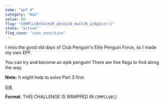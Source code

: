 ```yaml
---
name: "epf 4"
category: "Web"
value: 60
flag: "COMPCLUB{h4cKeR_pEnGu1N_#aCk3R_p3NgUin!!}"
state: "active"
flag_case: "case_sensitive"
---
```


I miss the good old days of Club Penguin's Elite Penguin Force, so I made my own EPF.

You can try and become an epik penguin! There are five flags to find along the way.

**Note:** It *might* help to solve Part 3 first.

[link](https://epf.ctf.csesoc.app)

**Format**: THIS CHALLENGE IS WRAPPED IN `COMPCLUB{}`